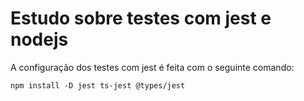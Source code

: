 # Estudo sobre testes com jest e nodejs

A configuração dos testes com jest é feita com o seguinte comando:

```
npm install -D jest ts-jest @types/jest
```
